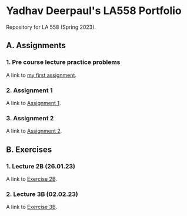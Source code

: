 # Yadhav Deerpaul's LA558 Portfolio

Repository for LA 558 (Spring 2023).

## A. Assignments

### 1. Pre course lecture practice problems

A link to [my first assignment](Exercises/2_candyObservation1.jpg).

### 2. Assignment 1

A link to [Assignment 1](Assignments/2.%20Assignment%201/description.html).

### 3. Assignment 2

A link to [Assignment 2](Assignments/3.%20Assignment%202/assign2.md).

## B. Exercises

### 1. Lecture 2B (26.01.23)

A link to [Exercise 2B](Exercises/1_Exercise2B.md).

### 2. Lecture 3B (02.02.23)

A link to [Exercise 3B](Exercises/3_Exercise3B.html).
